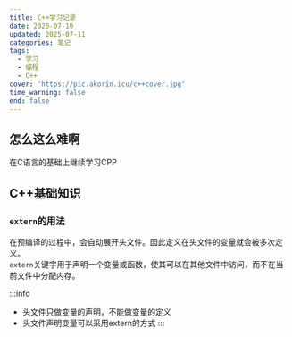 ```yaml
---
title: C++学习记录
date: 2025-07-10
updated: 2025-07-11
categories: 笔记
tags:
  - 学习
  - 编程
  - C++
cover: 'https://pic.akorin.icu/c++cover.jpg'
time_warning: false
end: false
---
```


## 怎么这么难啊
在C语言的基础上继续学习CPP

<!-- more -->

## C++基础知识

### `extern`的用法

在预编译的过程中，会自动展开头文件。因此定义在头文件的变量就会被多次定义。  
`extern`关键字用于声明一个变量或函数，使其可以在其他文件中访问，而不在当前文件中分配内存。  

:::info
- 头文件只做变量的声明，不能做变量的定义
- 头文件声明变量可以采用extern的方式
:::